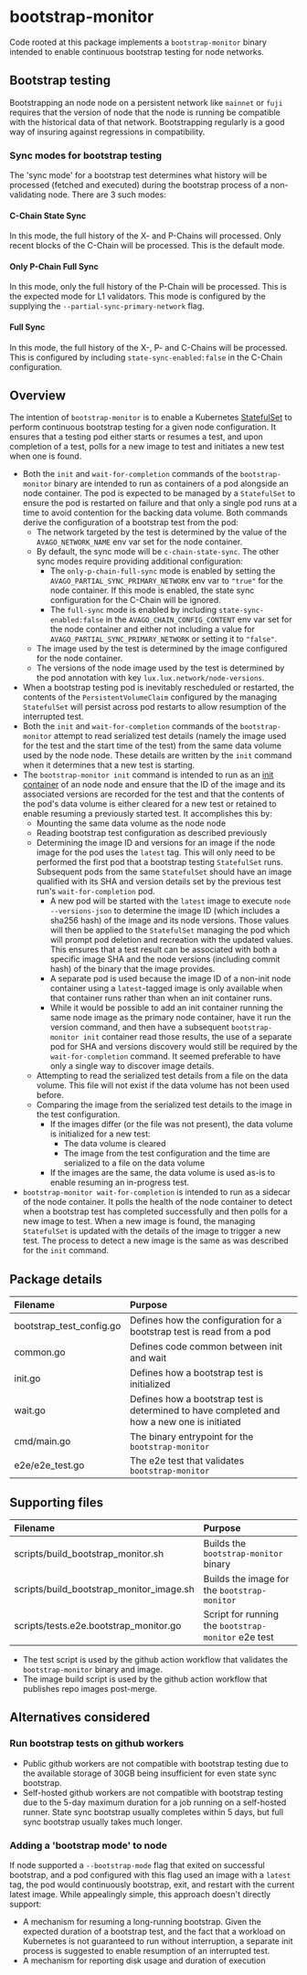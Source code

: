 # bootstrap-monitor

Code rooted at this package implements a `bootstrap-monitor` binary
intended to enable continuous bootstrap testing for node
networks.

## Bootstrap testing

Bootstrapping an node node on a persistent network like
`mainnet` or `fuji` requires that the version of node that the
node is running be compatible with the historical data of that
network. Bootstrapping regularly is a good way of insuring against
regressions in compatibility.

### Sync modes for bootstrap testing

The 'sync mode' for a bootstrap test determines what history will be
processed (fetched and executed) during the bootstrap process of a
non-validating node. There are 3 such modes:

#### C-Chain State Sync

In this mode, the full history of the X- and P-Chains will
processed. Only recent blocks of the C-Chain will be processed. This
is the default mode.

#### Only P-Chain Full Sync

In this mode, only the full history of the P-Chain will be
processed. This is the expected mode for L1 validators. This mode is
configured by the supplying the `--partial-sync-primary-network`
flag.

#### Full Sync

In this mode, the full history of the X-, P- and C-Chains will be
processed. This is configured by including
`state-sync-enabled:false` in the C-Chain configuration.

## Overview

The intention of `bootstrap-monitor` is to enable a Kubernetes
[StatefulSet](https://kubernetes.io/docs/concepts/workloads/controllers/statefulset/)
to perform continuous bootstrap testing for a given node
configuration. It ensures that a testing pod either starts or resumes
a test, and upon completion of a test, polls for a new image to test
and initiates a new test when one is found.

 - Both the `init` and `wait-for-completion` commands of the
   `bootstrap-monitor` binary are intended to run as containers of a
   pod alongside an node container. The pod is expected to be
   managed by a `StatefulSet` to ensure the pod is restarted on
   failure and that only a single pod runs at a time to avoid
   contention for the backing data volume. Both commands derive the
   configuration of a bootstrap test from the pod:
   - The network targeted by the test is determined by the value of
     the `AVAGO_NETWORK_NAME` env var set for the node
     container.
   - By default, the sync mode will be `c-chain-state-sync`. The other sync
     modes require providing additional configuration:
     - The `only-p-chain-full-sync` mode is enabled by setting the
       `AVAGO_PARTIAL_SYNC_PRIMARY_NETWORK` env var to `"true"` for
       the node container. If this mode is enabled, the state
       sync configuration for the C-Chain will be ignored.
     - The `full-sync` mode is enabled by including
       `state-sync-enabled:false` in the
       `AVAGO_CHAIN_CONFIG_CONTENT` env var set for the node
       container and either not including a value for
       `AVAGO_PARTIAL_SYNC_PRIMARY_NETWORK` or setting it to
       `"false"`.
   - The image used by the test is determined by the image configured
     for the node container.
   - The versions of the node image used by the test is
     determined by the pod annotation with key
     `lux.lux.network/node-versions`.
 - When a bootstrap testing pod is inevitably rescheduled or
   restarted, the contents of the `PersistentVolumeClaim` configured
   by the managing `StatefulSet` will persist across pod restarts to
   allow resumption of the interrupted test.
 - Both the `init` and `wait-for-completion` commands of the
   `bootstrap-monitor` attempt to read serialized test details (namely
   the image used for the test and the start time of the test) from
   the same data volume used by the node node. These details
   are written by the `init` command when it determines that a new test
   is starting.
 - The `bootstrap-monitor init` command is intended to run as an
   [init
   container](https://kubernetes.io/docs/concepts/workloads/pods/init-containers/)
   of an node node and ensure that the ID of the image and its
   associated versions are recorded for the test and that the contents
   of the pod's data volume is either cleared for a new test or
   retained to enable resuming a previously started test. It
   accomplishes this by:
   - Mounting the same data volume as the node node
   - Reading bootstrap test configuration as described previously
   - Determining the image ID and versions for an image if the
     node image for the pod uses the `latest` tag. This will
     only need to be performed the first pod that a bootstrap testing
     `StatefulSet` runs. Subsequent pods from the same `StatefulSet`
     should have an image qualified with its SHA and version details
     set by the previous test run's `wait-for-completion` pod.
     - A new pod will be started with the `latest` image to execute
     `node --versions-json` to determine the image ID (which
     includes a sha256 hash) of the image and its node
     versions. Those values will then be applied to the `StatefulSet`
     managing the pod which will prompt pod deletion and recreation
     with the updated values. This ensures that a test result can be
     associated with both a specific image SHA and the node
     versions (including commit hash) of the binary that the image
     provides.
     - A separate pod is used because the image ID of a non-init
       node container using a `latest`-tagged image is only
       available when that container runs rather than when an init container runs.
     - While it would be possible to add an init container running the
       same node image as the primary node container,
       have it run the version command, and then have a subsequent
       `bootstrap-monitor init` container read those results, the use
       of a separate pod for SHA and versions discovery would still be
       required by the `wait-for-completion` command. It seemed
       preferable to have only a single way to discover image details.
   - Attempting to read the serialized test details from a file on the
     data volume. This file will not exist if the data volume has not
     been used before.
   - Comparing the image from the serialized test details to the image
     in the test configuration.
     - If the images differ (or the file was not present), the data
       volume is initialized for a new test:
       - The data volume is cleared
       - The image from the test configuration and the time are
         serialized to a file on the data volume
     - If the images are the same, the data volume is used as-is to
       enable resuming an in-progress test.
 - `bootstrap-monitor wait-for-completion` is intended to run as a
   sidecar of the node container. It polls the health of the
   node container to detect when a bootstrap test has completed
   successfully and then polls for a new image to test. When a new
   image is found, the managing `StatefulSet` is updated with the
   details of the image to trigger a new test. The process to detect a
   new image is the same as was described for the `init` command.

## Package details

| Filename                 | Purpose                                                                                     |
|:-------------------------|:--------------------------------------------------------------------------------------------|
| bootstrap_test_config.go | Defines how the configuration for a bootstrap test is read from a pod                      |
| common.go                | Defines code common between init and wait                                                   |
| init.go                  | Defines how a bootstrap test is initialized                                                 |
| wait.go                  | Defines how a bootstrap test is determined to have completed and how a new one is initiated |
| cmd/main.go              | The binary entrypoint for the `bootstrap-monitor`                                           |
| e2e/e2e_test.go          | The e2e test that validates `bootstrap-monitor`                                             |

## Supporting files

| Filename                                 | Purpose                                           |
|:-----------------------------------------|:--------------------------------------------------|
| scripts/build_bootstrap_monitor.sh       | Builds the `bootstrap-monitor` binary               |
| scripts/build_bootstrap_monitor_image.sh | Builds the image for the `bootstrap-monitor`        |
| scripts/tests.e2e.bootstrap_monitor.go   | Script for running the `bootstrap-monitor` e2e test |

 - The test script is used by the github action workflow that
   validates the `bootstrap-monitor` binary and image.
 - The image build script is used by the github action workflow that
   publishes repo images post-merge.

## Alternatives considered

### Run bootstrap tests on github workers

 - Public github workers are not compatible with bootstrap testing due
to the available storage of 30GB being insufficient for even state
sync bootstrap.
 - Self-hosted github workers are not compatible with bootstrap testing
due to the 5-day maximum duration for a job running on a self-hosted
runner. State sync bootstrap usually completes within 5 days, but full
sync bootstrap usually takes much longer.

### Adding a 'bootstrap mode' to node

If node supported a `--bootstrap-mode` flag that exited on
successful bootstrap, and a pod configured with this flag used an
image with a `latest` tag, the pod would continuously bootstrap, exit,
and restart with the current latest image. While appealingly simple,
this approach doesn't directly support:

 - A mechanism for resuming a long-running bootstrap. Given the
expected duration of a bootstrap test, and the fact that a workload on
Kubernetes is not guaranteed to run without interruption, a separate
init process is suggested to enable resumption of an interrupted test.
- A mechanism for reporting disk usage and duration of execution
